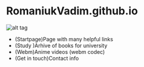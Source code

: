 # RomaniukVadim.github.io


![alt tag](https://raw.githubusercontent.com/meryborn/romaniukvadim.github.io/master/media/look.png)

- (Startpage)Page with many helpful links
- (Study )Arhive of books for university
- (Webm)Anime videos (webm codec)
- (Get in touch)Contact info
